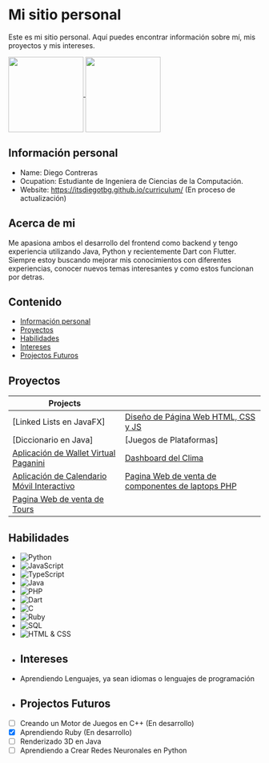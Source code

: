 # Mi sitio personal

Este es mi sitio personal. Aquí puedes encontrar información sobre mí, mis
proyectos y mis intereses.

<a href="#">
  <img height=150 align="center" src="https://my-stats-43gk.vercel.app/api?username=ItsDiegoTBG&show_icons=true&theme=radical&hide=contribs,issues&show=discussions_answered&rank_icon=github&include_all_commits=true&card_width=150" />
</a>
<a href="#">
  <img height=150 align="center" src="https://my-stats-43gk.vercel.app/api/top-langs/?username=ItsDiegoTBG&hide=html,scss,css&langs_count=8&layout=compact&theme=radical&card_width=150" />
</a>

## Información personal
* Name: Diego Contreras
* Ocupation: Estudiante de Ingeniera de Ciencias de la Computación.
* Website: https://itsdiegotbg.github.io/curriculum/ (En proceso de actualización)
## Acerca de mi
Me apasiona ambos el desarrollo del frontend como backend y tengo experiencia utilizando Java, Python y recientemente Dart con Flutter. Siempre estoy buscando mejorar mis conocimientos con diferentes experiencias, conocer nuevos temas interesantes y como estos funcionan por detras.
## Contenido
* [Información personal](#información-personal)
* [Proyectos](#proyectos)
* [Habilidades](#Habilidades)
* [Intereses](#intereses)
* [Projectos Futuros](#Projectos-Futuros)
## Proyectos
| Projects                                  |                                        |
|-------------------------------------------|----------------------------------------|
| [Linked Lists en JavaFX] | [Diseño de Página Web HTML, CSS y JS](https://github.com/ItsDiegoTBG/landing) |
| [Diccionario en Java]      | [Juegos de Plataformas] |
| [Aplicación de Wallet Virtual Paganini](https://github.com/ItsDiegoTBG/PAGANINIGROUP) | [Dashboard del Clima](https://github.com/ItsDiegoTBG/dashboard) |
| [Aplicación de Calendario Móvil Interactivo](https://github.com/Sebasceb/hybrid) | [Pagina Web de venta de componentes de laptops PHP](https://github.com/ItsDiegoTBG/ProyectoLPP2) |
| [Pagina Web de venta de Tours](https://github.com/AllexanderGM/DH-G2-Final) ||

## Habilidades
* ![Python](https://img.shields.io/badge/Python-3.9-blue)
* ![JavaScript](https://img.shields.io/badge/JavaScript-ES6-yellow)
* ![TypeScript](https://img.shields.io/badge/TypeScript-4.5-blue)
* ![Java](https://img.shields.io/badge/Java-17-red)
* ![PHP](https://img.shields.io/badge/PHP-8.1-purple)
* ![Dart](https://img.shields.io/badge/Dart-3.0-blue)
* ![C](https://img.shields.io/badge/C-99-blue)
* ![Ruby](https://img.shields.io/badge/Ruby-3.1-red)
* ![SQL](https://img.shields.io/badge/SQL-PostgreSQL-blue)
* ![HTML & CSS](https://img.shields.io/badge/HTML%20%2B%20CSS-Responsive-green)
* ## Intereses
* Aprendiendo Lenguajes, ya sean idiomas o lenguajes de programación
* ## Projectos Futuros
- [ ] Creando un Motor de Juegos en C++ (En desarrollo)
- [X] Aprendiendo Ruby (En desarrollo)
- [ ] Renderizado 3D en Java
- [ ] Aprendiendo a Crear Redes Neuronales en Python
